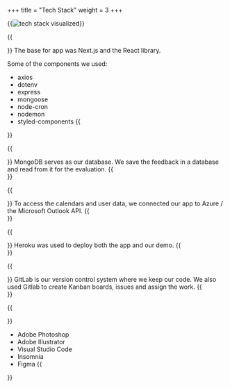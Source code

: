 +++
title = "Tech Stack"
weight = 3
+++

{{<image src="techstack.png" alt="tech stack visualized" caption="Our tech stack">}}

{{<section title="Next.js/React">}}
The base for app was Next.js and the React library.

Some of the components we used:

- axios
- dotenv
- express
- mongoose
- node-cron
- nodemon
- styled-components
  {{</section>}}

{{<section title="MongoDB">}}
MongoDB serves as our database. We save the feedback in a database and read from it for the evaluation.
{{</section>}}

{{<section title="Azure">}}
To access the calendars and user data, we connected our app to Azure / the Microsoft Outlook API.
{{</section>}}

{{<section title="Heroku">}}
Heroku was used to deploy both the app and our demo.
{{</section>}}

{{<section title="GitLab">}}
GitLab is our version control system where we keep our code. We also used Gitlab to create Kanban boards, issues and assign the work.
{{</section>}}

{{<section title="Tools">}}

- Adobe Photoshop
- Adobe Illustrator
- Visual Studio Code
- Insomnia
- Figma
  {{</section>}}
